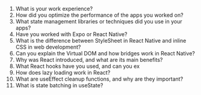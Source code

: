 1. What is your work experience?
2. How did you optimize the performance of the apps you worked on?
3. What state management libraries or techniques did you use in your apps?
4. Have you worked with Expo or React Native?
5. What is the difference between StyleSheet in React Native and inline CSS in web development?
6. Can you explain the Virtual DOM and how bridges work in React Native?
7. Why was React introduced, and what are its main benefits?
8. What React hooks have you used, and can you ex
9. How does lazy loading work in React?
10. What are useEffect cleanup functions, and why are they important?
11. What is state batching in useState?